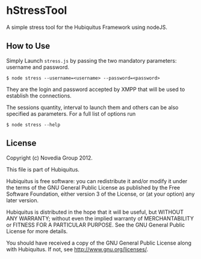 # hStressTool
A simple stress tool for the Hubiquitus Framework using nodeJS.

## How to Use

Simply Launch `stress.js` by passing the two mandatory parameters: username
and password.

```
$ node stress --username=<username> --password=<password>
```

They are the login and password accepted by XMPP that will be used
to establish the connections.

The sessions quantity, interval to launch them and others
can be also specified as parameters. For a full list of options
run

```
$ node stress --help
```

## License
Copyright (c) Novedia Group 2012.

This file is part of Hubiquitus.

Hubiquitus is free software: you can redistribute it and/or modify
it under the terms of the GNU General Public License as published by
the Free Software Foundation, either version 3 of the License, or
(at your option) any later version.

Hubiquitus is distributed in the hope that it will be useful,
but WITHOUT ANY WARRANTY; without even the implied warranty of
MERCHANTABILITY or FITNESS FOR A PARTICULAR PURPOSE.  See the
GNU General Public License for more details.

You should have received a copy of the GNU General Public License
along with Hubiquitus.  If not, see <http://www.gnu.org/licenses/>.
